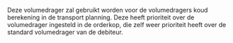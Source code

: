 Deze volumedrager zal gebruikt worden voor de volumedragers koud berekening in de transport planning. Deze heeft prioriteit over de volumedrager ingesteld in de orderkop, die zelf weer prioriteit heeft over de standard volumedrager van de debiteur. 
